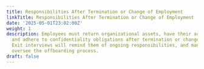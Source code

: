 ```yaml
---
title: Responsibilities After Termination or Change of Employment
linkTitle: Responsibilities After Termination or Change of Employment
date: '2025-05-01T23:02:00Z'
weight: 1
description: Employees must return organizational assets, have their access revoked,
  and adhere to confidentiality obligations after termination or change of employment.
  Exit interviews will remind them of ongoing responsibilities, and managers will
  oversee the offboarding process.
draft: false
---
```



<!-- Unsupported block type: unsupported -->